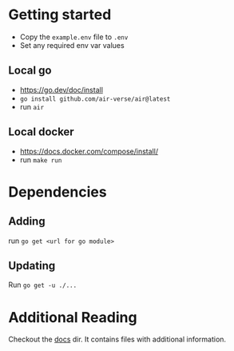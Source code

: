 # Getting started
* Copy the `example.env` file to `.env`
* Set any required env var values

## Local go
* https://go.dev/doc/install
* `go install github.com/air-verse/air@latest`
* run `air`

## Local docker
* https://docs.docker.com/compose/install/
* run `make run`

# Dependencies
## Adding
run `go get <url for go module>`

## Updating
Run `go get -u ./...`

# Additional Reading
Checkout the [docs](docs/index.md) dir. It contains files with additional information.
